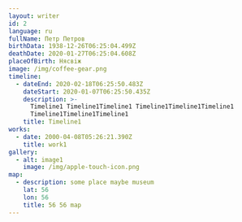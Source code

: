 ```yaml
---
layout: writer
id: 2
language: ru
fullName: Петр Петров
birthData: 1938-12-26T06:25:04.499Z
deathDate: 2020-01-27T06:25:04.608Z
placeOfBirth: Нясвiж
image: /img/coffee-gear.png
timeline:
  - dateEnd: 2020-02-18T06:25:50.483Z
    dateStart: 2020-01-07T06:25:50.435Z
    description: >-
      Timeline1 Timeline1Timeline1 Timeline1Timeline1Timeline1
      Timeline1Timeline1Timeline1
    title: Timeline1
works:
  - date: 2000-04-08T05:26:21.390Z
    title: work1
gallery:
  - alt: image1
    image: /img/apple-touch-icon.png
map:
  - description: some place maybe museum
    lat: 56
    lon: 56
    title: 56 56 map
---
```


